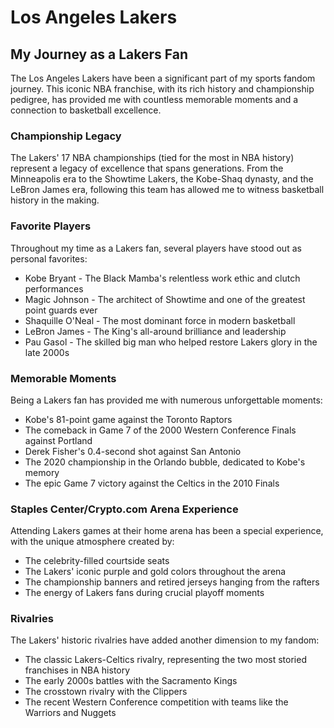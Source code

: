 # Los Angeles Lakers

## My Journey as a Lakers Fan

The Los Angeles Lakers have been a significant part of my sports fandom journey. This iconic NBA franchise, with its rich history and championship pedigree, has provided me with countless memorable moments and a connection to basketball excellence.

### Championship Legacy

The Lakers' 17 NBA championships (tied for the most in NBA history) represent a legacy of excellence that spans generations. From the Minneapolis era to the Showtime Lakers, the Kobe-Shaq dynasty, and the LeBron James era, following this team has allowed me to witness basketball history in the making.

### Favorite Players

Throughout my time as a Lakers fan, several players have stood out as personal favorites:

- Kobe Bryant - The Black Mamba's relentless work ethic and clutch performances
- Magic Johnson - The architect of Showtime and one of the greatest point guards ever
- Shaquille O'Neal - The most dominant force in modern basketball
- LeBron James - The King's all-around brilliance and leadership
- Pau Gasol - The skilled big man who helped restore Lakers glory in the late 2000s

### Memorable Moments

Being a Lakers fan has provided me with numerous unforgettable moments:

- Kobe's 81-point game against the Toronto Raptors
- The comeback in Game 7 of the 2000 Western Conference Finals against Portland
- Derek Fisher's 0.4-second shot against San Antonio
- The 2020 championship in the Orlando bubble, dedicated to Kobe's memory
- The epic Game 7 victory against the Celtics in the 2010 Finals

### Staples Center/Crypto.com Arena Experience

Attending Lakers games at their home arena has been a special experience, with the unique atmosphere created by:

- The celebrity-filled courtside seats
- The Lakers' iconic purple and gold colors throughout the arena
- The championship banners and retired jerseys hanging from the rafters
- The energy of Lakers fans during crucial playoff moments

### Rivalries

The Lakers' historic rivalries have added another dimension to my fandom:

- The classic Lakers-Celtics rivalry, representing the two most storied franchises in NBA history
- The early 2000s battles with the Sacramento Kings
- The crosstown rivalry with the Clippers
- The recent Western Conference competition with teams like the Warriors and Nuggets 